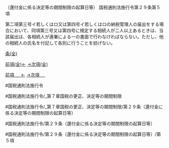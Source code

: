 （還付金に係る決定等の期間制限の起算日等）
国税通則法施行令第２９条第５項

第二項第三号イ若しくはロ又は第四号イ若しくはロの納税管理人の届出をする場合において、同項第三号又は第四号に規定する相続人が二人以上あるときは、当該届出は、各相続人が連署による一の書面で行わなければならない。ただし、他の相続人の氏名を付記して各別に行うことを妨げない。

[条(全)](国税通則法施行＿令＿第２９条_.md)

[前項(全)←](国税通則法施行＿令＿第２９条第４項_.md)    [→次項(全)](国税通則法施行＿令＿第２９条第６項_.md)

[前項 　 ←](国税通則法施行＿令＿第２９条第４項.md)    [→次項 　 ](国税通則法施行＿令＿第２９条第６項.md)



#国税通則法施行令

#国税通則法施行令/_第７章国税の更正、決定等の期間制限

#国税通則法施行令/_第７章国税の更正、決定等の期間制限/第２９条（還付金に係る決定等の期間制限の起算日等）

#国税通則法施行令/第２９条（還付金に係る決定等の期間制限の起算日等）

#国税通則法施行令/第２９条（還付金に係る決定等の期間制限の起算日等）/第５項

